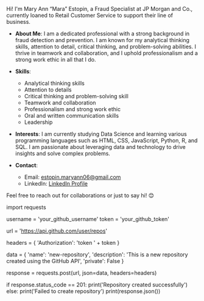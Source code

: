 Hi! I'm Mary Ann “Mara” Estopin, a Fraud Specialist at JP Morgan and Co., currently loaned to Retail Customer Service to support their line of business.

- **About Me**: I am a dedicated professional with a strong background in fraud detection and prevention. I am known for my analytical thinking skills, attention to detail, critical thinking, and problem-solving abilities. I thrive in teamwork and collaboration, and I uphold professionalism and a strong work ethic in all that I do.

- **Skills**:
  - Analytical thinking skills
  - Attention to details
  - Critical thinking and problem-solving skill
  - Teamwork and collaboration
  - Professionalism and strong work ethic
  - Oral and written communication skills
  - Leadership

- **Interests**: I am currently studying Data Science and learning various programming languages such as HTML, CSS, JavaScript, Python, R, and SQL. I am passionate about leveraging data and technology to drive insights and solve complex problems.

- **Contact**:
  - Email: estopin.maryann06@gmail.com
  - LinkedIn: [LinkedIn Profile](https://www.linkedin.com/in/mary-ann-estopin-a7b9a8a3/)

Feel free to reach out for collaborations or just to say hi! 😊


import requests

username = 'your_github_username'
token = 'your_github_token'

url = 'https://api.github.com/user/repos'

headers = {
    'Authorization': 'token ' + token
}

data = {
    'name': 'new-repository',
    'description': 'This is a new repository created using the GitHub API',
    'private': False
}

response = requests.post(url, json=data, headers=headers)

if response.status_code == 201:
    print('Repository created successfully')
else:
    print('Failed to create repository')
    print(response.json())